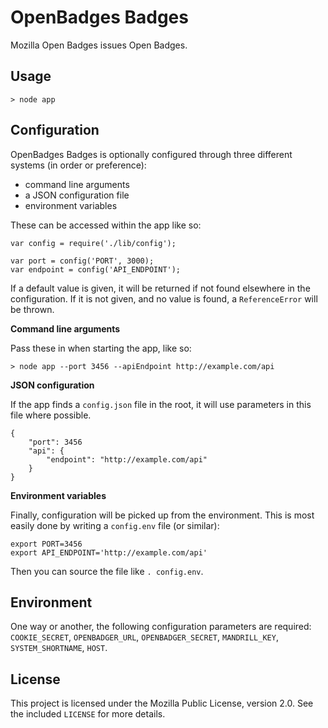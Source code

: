 OpenBadges Badges
=================

Mozilla Open Badges issues Open Badges.

Usage
-----

	> node app

Configuration
-------------

OpenBadges Badges is optionally configured through three different systems (in order or preference):

 * command line arguments
 * a JSON configuration file
 * environment variables

These can be accessed within the app like so:

	var config = require('./lib/config');
	
	var port = config('PORT', 3000);
	var endpoint = config('API_ENDPOINT');

If a default value is given, it will be returned if not found elsewhere in the configuration. If it is not given, and no value is found, a `ReferenceError` will be thrown.

**Command line arguments**

Pass these in when starting the app, like so:

	> node app --port 3456 --apiEndpoint http://example.com/api

**JSON configuration**

If the app finds a `config.json` file in the root, it will use parameters in this file where possible.

	{
		"port": 3456
		"api": {
			"endpoint": "http://example.com/api"
		}
	}

**Environment variables**

Finally, configuration will be picked up from the environment. This is most easily done by writing a `config.env` file (or similar):

	export PORT=3456
	export API_ENDPOINT='http://example.com/api'

Then you can source the file like `. config.env`.

Environment
-----------

One way or another, the following configuration parameters are required: `COOKIE_SECRET`, `OPENBADGER_URL`, `OPENBADGER_SECRET`, `MANDRILL_KEY`, `SYSTEM_SHORTNAME`, `HOST`.

License
-------

This project is licensed under the Mozilla Public License, version 2.0. See the included `LICENSE` for more details.